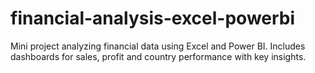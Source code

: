 # financial-analysis-excel-powerbi
Mini project analyzing financial data using Excel and Power BI. Includes dashboards for sales, profit and country performance with key insights.

